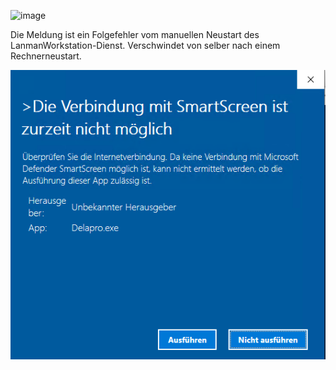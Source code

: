 

![image](https://user-images.githubusercontent.com/16536936/210274078-fc603f8d-e815-4147-9af4-d8b3c6975536.png)

Die Meldung ist ein Folgefehler vom manuellen Neustart des LanmanWorkstation-Dienst. Verschwindet von selber nach einem Rechnerneustart.

![image](./Bilder/210274078-fc603f8d-e815-4147-9af4-d8b3c6975536[1].png)
